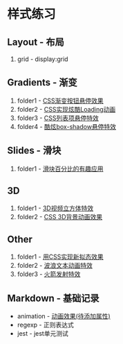 # 样式练习

## Layout - 布局
1. grid - display:grid

## Gradients - 渐变

1. folder1 - [CSS渐变按钮悬停效果](https://muyangaisha.github.io/style-practice/Gradients/folder1/test.html)
2. folder2 - [CSS实现炫酷Loading动画](https://muyangaisha.github.io/style-practice/Gradients/folder2/test.html)
3. folder3 - [CSS列表项悬停特效](https://muyangaisha.github.io/style-practice/Gradients/folder3/test.html)
4. folder4 - [酷炫box-shadow悬停特效](https://muyangaisha.github.io/style-practice/Gradients/folder4/test.html)


## Slides - 滑块

1. folder1 - [滑块百分比的有趣应用](https://muyangaisha.github.io/style-practice/Slides/folder1/test.html)


## 3D

1. folder1 - [3D视频立方体特效](https://muyangaisha.github.io/style-practice/3D/folder1/test.html)
2. folder2 - [CSS 3D背景动画效果](https://muyangaisha.github.io/style-practice/3D/folder2/test.html)

## Other

1. folder1 - [用CSS实现新拟态效果](https://muyangaisha.github.io/style-practice/Other/folder1/test.html)
2. folder2 - [波浪文本动画特效](https://muyangaisha.github.io/style-practice/Other/folder2/test.html)
3. folder3 - [火箭发射特效](https://muyangaisha.github.io/style-practice/Other/folder3/test.html)


## Markdown - 基础记录

- animation - [动画效果(待添加属性)](https://www.w3school.com.cn/css3/css3_animation.asp)
- regexp - 正则表达式
- jest - jest单元测试

